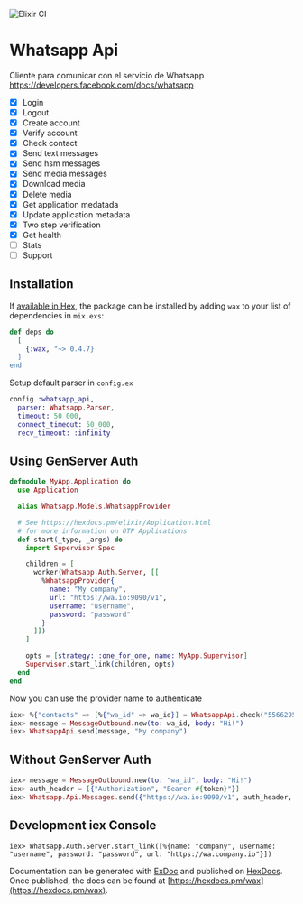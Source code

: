 ![Elixir CI](https://github.com/resuelve/wax/workflows/Elixir%20CI/badge.svg)

# Whatsapp Api

Cliente para comunicar con el servicio de Whatsapp https://developers.facebook.com/docs/whatsapp

- [x] Login
- [x] Logout
- [x] Create account
- [x] Verify account
- [x] Check contact
- [x] Send text messages
- [x] Send hsm messages
- [x] Send media messages
- [x] Download media
- [x] Delete media
- [x] Get application medatada
- [x] Update application metadata
- [x] Two step verification
- [x] Get health
- [ ] Stats
- [ ] Support

## Installation

If [available in Hex](https://hex.pm/docs/publish), the package can be installed
by adding `wax` to your list of dependencies in `mix.exs`:

```elixir
def deps do
  [
    {:wax, "~> 0.4.7}
  ]
end
```

Setup default parser in `config.ex`

```elixir
config :whatsapp_api,
  parser: Whatsapp.Parser,
  timeout: 50_000,
  connect_timeout: 50_000,
  recv_timeout: :infinity
```

## Using GenServer Auth

```elixir
defmodule MyApp.Application do
  use Application

  alias Whatsapp.Models.WhatsappProvider

  # See https://hexdocs.pm/elixir/Application.html
  # for more information on OTP Applications
  def start(_type, _args) do
    import Supervisor.Spec

    children = [
      worker(Whatsapp.Auth.Server, [[
        %WhatsappProvider{
          name: "My company",
          url: "https://wa.io:9090/v1",
          username: "username",
          password: "password"
        }
      ]])
    ]

    opts = [strategy: :one_for_one, name: MyApp.Supervisor]
    Supervisor.start_link(children, opts)
  end
end
```

Now you can use the provider name to authenticate

```elixir
iex> %{"contacts" => [%{"wa_id" => wa_id}] = WhatsappApi.check("5566295500", "My company")
iex> message = MessageOutbound.new(to: wa_id, body: "Hi!")
iex> WhatsappApi.send(message, "My company")
```

## Without GenServer Auth

```elixir
iex> message = MessageOutbound.new(to: "wa_id", body: "Hi!")
iex> auth_header = [{"Authorization", "Bearer #{token}"}]
iex> Whatsapp.Api.Messages.send({"https://wa.io:9090/v1", auth_header, message)
```

## Development iex Console

```
iex> Whatsapp.Auth.Server.start_link([%{name: "company", username: "username", password: "password", url: "https://wa.company.io"}])
```

Documentation can be generated with [ExDoc](https://github.com/elixir-lang/ex_doc)
and published on [HexDocs](https://hexdocs.pm). Once published, the docs can
be found at [https://hexdocs.pm/wax](https://hexdocs.pm/wax).

